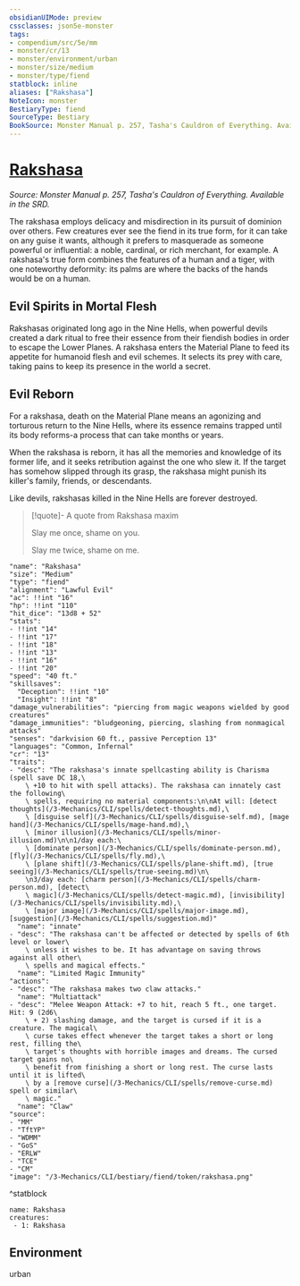```yaml
---
obsidianUIMode: preview
cssclasses: json5e-monster
tags:
- compendium/src/5e/mm
- monster/cr/13
- monster/environment/urban
- monster/size/medium
- monster/type/fiend
statblock: inline
aliases: ["Rakshasa"]
NoteIcon: monster
BestiaryType: fiend
SourceType: Bestiary
BookSource: Monster Manual p. 257, Tasha's Cauldron of Everything. Available in the SRD.
---
```

# [Rakshasa](3-Mechanics\CLI\bestiary\fiend/rakshasa.md)
*Source: Monster Manual p. 257, Tasha's Cauldron of Everything. Available in the SRD.*  

The rakshasa employs delicacy and misdirection in its pursuit of dominion over others. Few creatures ever see the fiend in its true form, for it can take on any guise it wants, although it prefers to masquerade as someone powerful or influential: a noble, cardinal, or rich merchant, for example. A rakshasa's true form combines the features of a human and a tiger, with one noteworthy deformity: its palms are where the backs of the hands would be on a human.

## Evil Spirits in Mortal Flesh

Rakshasas originated long ago in the Nine Hells, when powerful devils created a dark ritual to free their essence from their fiendish bodies in order to escape the Lower Planes. A rakshasa enters the Material Plane to feed its appetite for humanoid flesh and evil schemes. It selects its prey with care, taking pains to keep its presence in the world a secret.

## Evil Reborn

For a rakshasa, death on the Material Plane means an agonizing and torturous return to the Nine Hells, where its essence remains trapped until its body reforms-a process that can take months or years.

When the rakshasa is reborn, it has all the memories and knowledge of its former life, and it seeks retribution against the one who slew it. If the target has somehow slipped through its grasp, the rakshasa might punish its killer's family, friends, or descendants.

Like devils, rakshasas killed in the Nine Hells are forever destroyed.

> [!quote]- A quote from Rakshasa maxim  
> 
> Slay me once, shame on you.
> 
> Slay me twice, shame on me.


```statblock
"name": "Rakshasa"
"size": "Medium"
"type": "fiend"
"alignment": "Lawful Evil"
"ac": !!int "16"
"hp": !!int "110"
"hit_dice": "13d8 + 52"
"stats":
- !!int "14"
- !!int "17"
- !!int "18"
- !!int "13"
- !!int "16"
- !!int "20"
"speed": "40 ft."
"skillsaves":
  "Deception": !!int "10"
  "Insight": !!int "8"
"damage_vulnerabilities": "piercing from magic weapons wielded by good creatures"
"damage_immunities": "bludgeoning, piercing, slashing from nonmagical attacks"
"senses": "darkvision 60 ft., passive Perception 13"
"languages": "Common, Infernal"
"cr": "13"
"traits":
- "desc": "The rakshasa's innate spellcasting ability is Charisma (spell save DC 18,\
    \ +10 to hit with spell attacks). The rakshasa can innately cast the following\
    \ spells, requiring no material components:\n\nAt will: [detect thoughts](/3-Mechanics/CLI/spells/detect-thoughts.md),\
    \ [disguise self](/3-Mechanics/CLI/spells/disguise-self.md), [mage hand](/3-Mechanics/CLI/spells/mage-hand.md),\
    \ [minor illusion](/3-Mechanics/CLI/spells/minor-illusion.md)\n\n1/day each:\
    \ [dominate person](/3-Mechanics/CLI/spells/dominate-person.md), [fly](/3-Mechanics/CLI/spells/fly.md),\
    \ [plane shift](/3-Mechanics/CLI/spells/plane-shift.md), [true seeing](/3-Mechanics/CLI/spells/true-seeing.md)\n\
    \n3/day each: [charm person](/3-Mechanics/CLI/spells/charm-person.md), [detect\
    \ magic](/3-Mechanics/CLI/spells/detect-magic.md), [invisibility](/3-Mechanics/CLI/spells/invisibility.md),\
    \ [major image](/3-Mechanics/CLI/spells/major-image.md), [suggestion](/3-Mechanics/CLI/spells/suggestion.md)"
  "name": "innate"
- "desc": "The rakshasa can't be affected or detected by spells of 6th level or lower\
    \ unless it wishes to be. It has advantage on saving throws against all other\
    \ spells and magical effects."
  "name": "Limited Magic Immunity"
"actions":
- "desc": "The rakshasa makes two claw attacks."
  "name": "Multiattack"
- "desc": "Melee Weapon Attack: +7 to hit, reach 5 ft., one target. Hit: 9 (2d6\
    \ + 2) slashing damage, and the target is cursed if it is a creature. The magical\
    \ curse takes effect whenever the target takes a short or long rest, filling the\
    \ target's thoughts with horrible images and dreams. The cursed target gains no\
    \ benefit from finishing a short or long rest. The curse lasts until it is lifted\
    \ by a [remove curse](/3-Mechanics/CLI/spells/remove-curse.md) spell or similar\
    \ magic."
  "name": "Claw"
"source":
- "MM"
- "TftYP"
- "WDMM"
- "GoS"
- "ERLW"
- "TCE"
- "CM"
"image": "/3-Mechanics/CLI/bestiary/fiend/token/rakshasa.png"
```
^statblock

```encounter-table
name: Rakshasa
creatures:
 - 1: Rakshasa
```

## Environment

urban
